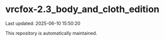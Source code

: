 # vrcfox-2.3_body_and_cloth_edition

Last updated: 2025-06-10 15:50:20

This repository is automatically maintained.

